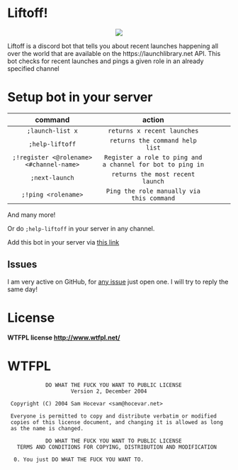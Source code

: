 # Liftoff!
<p align="center">
  <img src="https://cdn.glitch.com/project-avatar/b258934c-611d-4f93-ade5-432f5aff3851.png?1575996506463">
</p>
Liftoff is a discord bot that tells you about recent launches happening all over the world that are available on the
https://launchlibrary.net API. This bot checks for recent launches and pings a given role in an already specified channel

# Setup bot in your server
|  command 	|  action 	|   	|  	|   	|
|:-:	|:-:	|:-:	|---	|---	|
|  `;launch-list x` 	| `returns x recent launches`  	|   	|   	|   	|
|   `;help-liftoff`	|  `returns the command help list` 	|   	|   	|   	|
|  `;!register <@rolename> <#channel-name>` 	|  `Register a role to ping and a channel for bot to ping in` 	|   	|   	|   	|
|  `;next-launch` 	| `returns the most recent launch`  	|   	|   	|   	|
|  `;!ping <rolename>` 	| `Ping the role manually via this command`  	|   	|   	|   	|

And many more!

Or do `;help-liftoff` in your server in any channel.

Add this bot in your server via [this link](https://discordapp.com/api/oauth2/authorize?client_id=646973093117558794&permissions=268561408&scope=bot)

 ## Issues
I am very active on GitHub, for [any issue](https://github.com/Daksh14/Liftoff/labels) just open one. I will try to reply the same day!


# License

**WTFPL license http://www.wtfpl.net/**

# WTFPL

```
            DO WHAT THE FUCK YOU WANT TO PUBLIC LICENSE
                    Version 2, December 2004

 Copyright (C) 2004 Sam Hocevar <sam@hocevar.net>

 Everyone is permitted to copy and distribute verbatim or modified
 copies of this license document, and changing it is allowed as long
 as the name is changed.

            DO WHAT THE FUCK YOU WANT TO PUBLIC LICENSE
   TERMS AND CONDITIONS FOR COPYING, DISTRIBUTION AND MODIFICATION

  0. You just DO WHAT THE FUCK YOU WANT TO.
  ```
